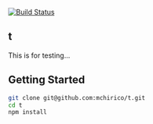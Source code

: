 [![Build Status](https://travis-ci.com/mchirico/t.svg?branch=develop)](https://travis-ci.com/mchirico/t)

## t
This is for testing...




## Getting Started
```bash
git clone git@github.com:mchirico/t.git
cd t
npm install
```

